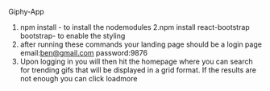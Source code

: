 Giphy-App
1. npm install - to install the nodemodules
2.npm install react-bootstrap bootstrap- to enable the styling
3. after running these commands your landing page should be a login page
  email:ben@gmail.com
  password:9876
4. Upon logging in you will then hit the homepage where you can search for trending gifs that will be displayed in a   grid  format. If the results are not enough you can click loadmore
